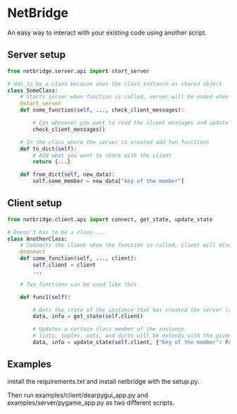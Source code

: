 # NetBridge

An easy way to interact with your existing code using another script.

## Server setup

```py
from netbridge.server.api import start_server

# Has to be a class because uses the class instance as shared object
class SomeClass:
    # Starts server when function is called, server will be ended when function is done
    @start_server 
    def some_function(self, ..., check_client_messages):

        # Can whenever you want to read the client messages and update these
        check_client_messages()

    # In the class where the server is created add two functions
    def to_dict(self):
        # Add what you want to share with the client
        return {...}

    def from_dict(self, new_data):
        self.some_member = new_data["key of the member"]
```

## Client setup

```py
from netbridge.client.api import connect, get_state, update_state

# Doesn't has to be a class ... 
class AnotherClass:
    # Connects the client when the function is called, client will disconnect when the function ends
    @connect
    def some_function(self, ..., client):
        self.client = client
        ...

    # Two functions can be used like this

    def func1(self):

        # Gets the state of the instance that has created the server (the result of to_dict)
        data, info = get_state(self.client)

        # Updates a certain class member of the instance. 
        # lists, tuples, sets, and dicts will be extends with the given data. Other values will be overriden
        data, info = update_state(self.client, {"key of the member": False, "other key": [1, 2, 3]})
```

## Examples

install the requirements.txt and install netbridge with the setup.py.

Then run examples/client/dearpygui_app.py and examples/server/pygame_app.py as two different scripts.
